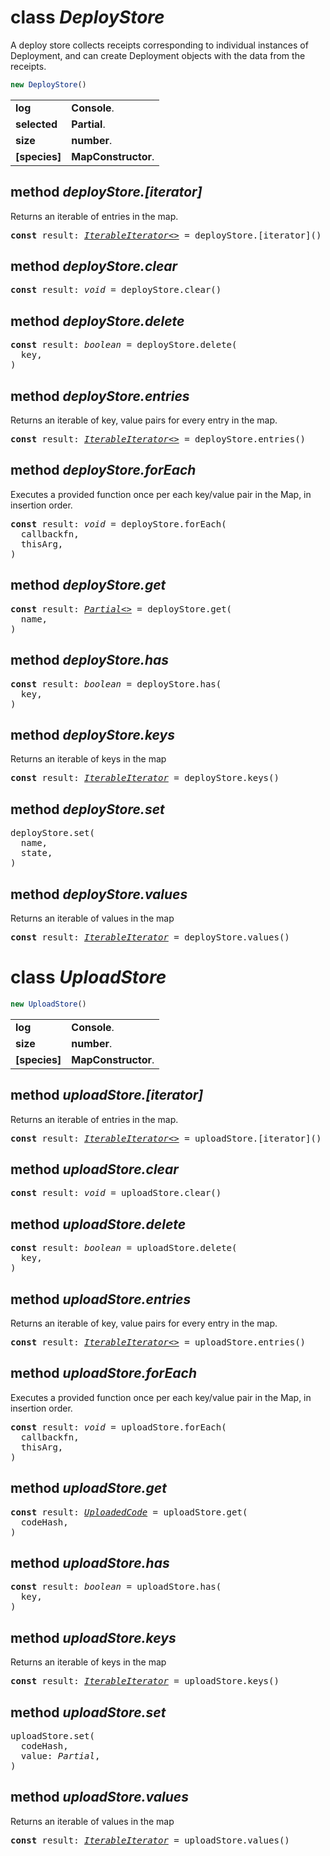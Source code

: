 <!-- @hackbg/docs: begin -->

# class *DeployStore*
A deploy store collects receipts corresponding to individual instances of Deployment,
and can create Deployment objects with the data from the receipts.

```typescript
new DeployStore()
```

<table><tbody>
<tr><td valign="top">
<strong>log</strong></td>
<td><strong>Console</strong>. </td></tr>
<tr><td valign="top">
<strong>selected</strong></td>
<td><strong>Partial</strong>. </td></tr>
<tr><td valign="top">
<strong>size</strong></td>
<td><strong>number</strong>. </td></tr>
<tr><td valign="top">
<strong>[species]</strong></td>
<td><strong>MapConstructor</strong>. </td></tr></tbody></table>

## method *deployStore.[iterator]*
Returns an iterable of entries in the map.
<pre>
<strong>const</strong> result: <em><a href="#">IterableIterator<></a></em> = deployStore.[iterator]()
</pre>

## method *deployStore.clear*
<pre>
<strong>const</strong> result: <em>void</em> = deployStore.clear()
</pre>

## method *deployStore.delete*

<pre>
<strong>const</strong> result: <em>boolean</em> = deployStore.delete(
  key,
)
</pre>

## method *deployStore.entries*
Returns an iterable of key, value pairs for every entry in the map.
<pre>
<strong>const</strong> result: <em><a href="#">IterableIterator<></a></em> = deployStore.entries()
</pre>

## method *deployStore.forEach*
Executes a provided function once per each key/value pair in the Map, in insertion order.
<pre>
<strong>const</strong> result: <em>void</em> = deployStore.forEach(
  callbackfn,
  thisArg,
)
</pre>

## method *deployStore.get*
<pre>
<strong>const</strong> result: <em><a href="#">Partial<></a></em> = deployStore.get(
  name,
)
</pre>

## method *deployStore.has*

<pre>
<strong>const</strong> result: <em>boolean</em> = deployStore.has(
  key,
)
</pre>

## method *deployStore.keys*
Returns an iterable of keys in the map
<pre>
<strong>const</strong> result: <em><a href="#">IterableIterator<string></a></em> = deployStore.keys()
</pre>

## method *deployStore.set*
<pre>
deployStore.set(
  name,
  state,
)
</pre>

## method *deployStore.values*
Returns an iterable of values in the map
<pre>
<strong>const</strong> result: <em><a href="#">IterableIterator<Partial></a></em> = deployStore.values()
</pre>

# class *UploadStore*
```typescript
new UploadStore()
```

<table><tbody>
<tr><td valign="top">
<strong>log</strong></td>
<td><strong>Console</strong>. </td></tr>
<tr><td valign="top">
<strong>size</strong></td>
<td><strong>number</strong>. </td></tr>
<tr><td valign="top">
<strong>[species]</strong></td>
<td><strong>MapConstructor</strong>. </td></tr></tbody></table>

## method *uploadStore.[iterator]*
Returns an iterable of entries in the map.
<pre>
<strong>const</strong> result: <em><a href="#">IterableIterator<></a></em> = uploadStore.[iterator]()
</pre>

## method *uploadStore.clear*
<pre>
<strong>const</strong> result: <em>void</em> = uploadStore.clear()
</pre>

## method *uploadStore.delete*

<pre>
<strong>const</strong> result: <em>boolean</em> = uploadStore.delete(
  key,
)
</pre>

## method *uploadStore.entries*
Returns an iterable of key, value pairs for every entry in the map.
<pre>
<strong>const</strong> result: <em><a href="#">IterableIterator<></a></em> = uploadStore.entries()
</pre>

## method *uploadStore.forEach*
Executes a provided function once per each key/value pair in the Map, in insertion order.
<pre>
<strong>const</strong> result: <em>void</em> = uploadStore.forEach(
  callbackfn,
  thisArg,
)
</pre>

## method *uploadStore.get*
<pre>
<strong>const</strong> result: <em><a href="#">UploadedCode</a></em> = uploadStore.get(
  codeHash,
)
</pre>

## method *uploadStore.has*

<pre>
<strong>const</strong> result: <em>boolean</em> = uploadStore.has(
  key,
)
</pre>

## method *uploadStore.keys*
Returns an iterable of keys in the map
<pre>
<strong>const</strong> result: <em><a href="#">IterableIterator<string></a></em> = uploadStore.keys()
</pre>

## method *uploadStore.set*
<pre>
uploadStore.set(
  codeHash,
  value: <em>Partial<UploadedCode></em>,
)
</pre>

## method *uploadStore.values*
Returns an iterable of values in the map
<pre>
<strong>const</strong> result: <em><a href="#">IterableIterator<UploadedCode></a></em> = uploadStore.values()
</pre>
<!-- @hackbg/docs: end -->
